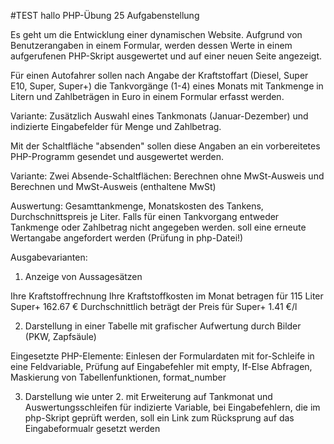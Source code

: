 #TEST
hallo
PHP-Übung 25
Aufgabenstellung

Es geht um die Entwicklung einer dynamischen Website. Aufgrund von Benutzerangaben in einem Formular, werden dessen Werte in einem aufgerufenen PHP-Skript ausgewertet und auf einer neuen Seite angezeigt.

Für einen Autofahrer sollen nach Angabe der Kraftstoffart (Diesel, Super E10, Super, Super+) die Tankvorgänge (1-4) eines Monats mit Tankmenge in Litern und Zahlbeträgen in Euro in einem Formular erfasst werden.

Variante: Zusätzlich Auswahl eines Tankmonats (Januar-Dezember) und indizierte Eingabefelder für Menge und Zahlbetrag.

Mit der Schaltfläche "absenden" sollen diese Angaben an ein vorbereitetes PHP-Programm gesendet und ausgewertet werden.

Variante: Zwei Absende-Schaltflächen: Berechnen ohne MwSt-Ausweis und Berechnen und MwSt-Ausweis (enthaltene MwSt)

Auswertung: Gesamttankmenge, Monatskosten des Tankens, Durchschnittspreis je Liter. Falls für einen Tankvorgang entweder Tankmenge oder Zahlbetrag nicht angegeben werden. soll eine erneute Wertangabe angefordert werden (Prüfung in php-Datei!)

Ausgabevarianten:

1. Anzeige von Aussagesätzen

Ihre Kraftstoffrechnung
Ihre Kraftstoffkosten im Monat betragen für 115 Liter Super+ 162.67 €
Durchschnittlich beträgt der Preis für Super+ 1.41 €/l

2. Darstellung in einer Tabelle mit grafischer Aufwertung durch Bilder (PKW, Zapfsäule)

Eingesetzte PHP-Elemente: Einlesen der Formulardaten mit for-Schleife in eine Feldvariable, Prüfung auf Eingabefehler mit empty, If-Else Abfragen, Maskierung von Tabellenfunktionen, format_number

3. Darstellung wie unter 2. mit Erweiterung auf Tankmonat und Auswertungsschleifen für indizierte Variable, bei Eingabefehlern, die im php-Skript geprüft werden, soll ein Link zum Rücksprung auf das Eingabeformualr gesetzt werden
